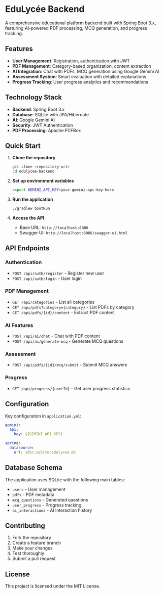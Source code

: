 # EduLycée Backend

A comprehensive educational platform backend built with Spring Boot 3.x, featuring AI-powered PDF processing, MCQ generation, and progress tracking.

## Features

- **User Management**: Registration, authentication with JWT
- **PDF Management**: Category-based organization, content extraction
- **AI Integration**: Chat with PDFs, MCQ generation using Google Gemini AI
- **Assessment System**: Smart evaluation with detailed explanations
- **Progress Tracking**: User progress analytics and recommendations

## Technology Stack

- **Backend**: Spring Boot 3.x
- **Database**: SQLite with JPA/Hibernate
- **AI**: Google Gemini AI
- **Security**: JWT Authentication
- **PDF Processing**: Apache PDFBox

## Quick Start

1. **Clone the repository**
   ```bash
   git clone <repository-url>
   cd edulycee-backend
   ```

2. **Set up environment variables**
   ```bash
   export GEMINI_API_KEY=your-gemini-api-key-here
   ```

3. **Run the application**
   ```bash
   ./gradlew bootRun
   ```

4. **Access the API**
   - Base URL: `http://localhost:8080`
   - Swagger UI: `http://localhost:8080/swagger-ui.html`

## API Endpoints

### Authentication
- `POST /api/auth/register` - Register new user
- `POST /api/auth/login` - User login

### PDF Management
- `GET /api/categories` - List all categories
- `GET /api/pdfs?category={category}` - List PDFs by category
- `GET /api/pdfs/{id}/content` - Extract PDF content

### AI Features
- `POST /api/ai/chat` - Chat with PDF content
- `POST /api/ai/generate-mcq` - Generate MCQ questions

### Assessment
- `POST /api/pdfs/{id}/mcq/submit` - Submit MCQ answers

### Progress
- `GET /api/progress/{userId}` - Get user progress statistics

## Configuration

Key configuration in `application.yml`:

```yaml
gemini:
  api:
    key: ${GEMINI_API_KEY}

spring:
  datasource:
    url: jdbc:sqlite:edulycee.db
```

## Database Schema

The application uses SQLite with the following main tables:
- `users` - User management
- `pdfs` - PDF metadata
- `mcq_questions` - Generated questions
- `user_progress` - Progress tracking
- `ai_interactions` - AI interaction history

## Contributing

1. Fork the repository
2. Create a feature branch
3. Make your changes
4. Test thoroughly
5. Submit a pull request

## License

This project is licensed under the MIT License.